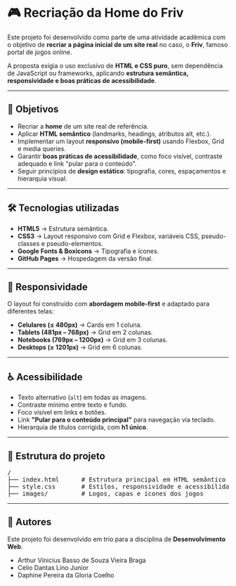 <h1>🎮 Recriação da Home do Friv</h1>

<p>Este projeto foi desenvolvido como parte de uma atividade acadêmica com o objetivo de <strong>recriar a página inicial de um site real</strong> no caso, o <strong>Friv</strong>, famoso portal de jogos online.</p>

<p>A proposta exigia o uso exclusivo de <strong>HTML e CSS puro</strong>, sem dependência de JavaScript ou frameworks, aplicando <strong>estrutura semântica, responsividade e boas práticas de acessibilidade</strong>.</p>

<hr>

<h2>📌 Objetivos</h2>
<ul>
  <li>Recriar a <strong>home</strong> de um site real de referência.</li>
  <li>Aplicar <strong>HTML semântico</strong> (landmarks, headings, atributos alt, etc.).</li>
  <li>Implementar um layout <strong>responsivo (mobile-first)</strong> usando Flexbox, Grid e media queries.</li>
  <li>Garantir <strong>boas práticas de acessibilidade</strong>, como foco visível, contraste adequado e link "pular para o conteúdo".</li>
  <li>Seguir princípios de <strong>design estático</strong>: tipografia, cores, espaçamentos e hierarquia visual.</li>
</ul>

<hr>

<h2>🛠️ Tecnologias utilizadas</h2>
<ul>
  <li><strong>HTML5</strong> → Estrutura semântica.</li>
  <li><strong>CSS3</strong> → Layout responsivo com Grid e Flexbox, variáveis CSS, pseudo-classes e pseudo-elementos.</li>
  <li><strong>Google Fonts & Boxicons</strong> → Tipografia e ícones.</li>
  <li><strong>GitHub Pages</strong> → Hospedagem da versão final.</li>
</ul>

<hr>

<h2>📱 Responsividade</h2>
<p>O layout foi construído com <strong>abordagem mobile-first</strong> e adaptado para diferentes telas:</p>
<ul>
  <li><strong>Celulares (≤ 480px)</strong> → Cards em 1 coluna.</li>
  <li><strong>Tablets (481px – 768px)</strong> → Grid em 2 colunas.</li>
  <li><strong>Notebooks (769px – 1200px)</strong> → Grid em 3 colunas.</li>
  <li><strong>Desktops (≥ 1201px)</strong> → Grid em 6 colunas.</li>
</ul>

<hr>

<h2>♿ Acessibilidade</h2>
<ul>
  <li>Texto alternativo (<code>alt</code>) em todas as imagens.</li>
  <li>Contraste mínimo entre texto e fundo.</li>
  <li>Foco visível em links e botões.</li>
  <li>Link <strong>"Pular para o conteúdo principal"</strong> para navegação via teclado.</li>
  <li>Hierarquia de títulos corrigida, com <strong>h1 único</strong>.</li>
</ul>

<hr>

<h2>📂 Estrutura do projeto</h2>
<pre>
/
├── index.html      # Estrutura principal em HTML semântico
├── style.css       # Estilos, responsividade e acessibilidade
├── images/         # Logos, capas e ícones dos jogos
</pre>

<hr>

<h2>👥 Autores</h2>
<p>Este projeto foi desenvolvido em trio para a disciplina de <strong>Desenvolvimento Web</strong>.</p>
<ul>
  <li>Arthur Vinicius Basso de Souza Vieira Braga</li>
  <li>Celio Dantas Lino Junior</li>
  <li>Daphine Pereira da Gloria Coelho</li>
</ul>
